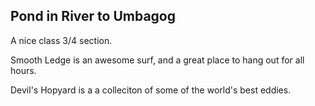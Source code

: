 Pond in River to Umbagog
------------------------

A nice class 3/4 section.

Smooth Ledge is an awesome surf, and a great place to hang out for all hours.

Devil's Hopyard is a a colleciton of some of the world's best eddies.
